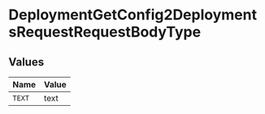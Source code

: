 # DeploymentGetConfig2DeploymentsRequestRequestBodyType


## Values

| Name   | Value  |
| ------ | ------ |
| `TEXT` | text   |